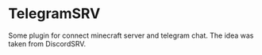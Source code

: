 # TelegramSRV
Some plugin for connect minecraft server and telegram chat. The idea was taken from DiscordSRV.
